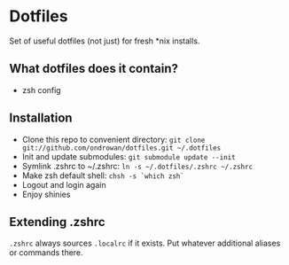 Dotfiles
========

Set of useful dotfiles (not just) for fresh *nix installs.


What dotfiles does it contain?
------------------------------

* zsh config


Installation
------------

* Clone this repo to convenient directory: `git clone git://github.com/ondrowan/dotfiles.git ~/.dotfiles`
* Init and update submodules: `git submodule update --init`
* Symlink .zshrc to ~/.zshrc: `ln -s ~/.dotfiles/.zshrc ~/.zshrc`
* Make zsh default shell: `` chsh -s `which zsh` ``
* Logout and login again
* Enjoy shinies


Extending .zshrc
----------------

`.zshrc` always sources `.localrc` if it exists. Put whatever additional aliases or commands there.
